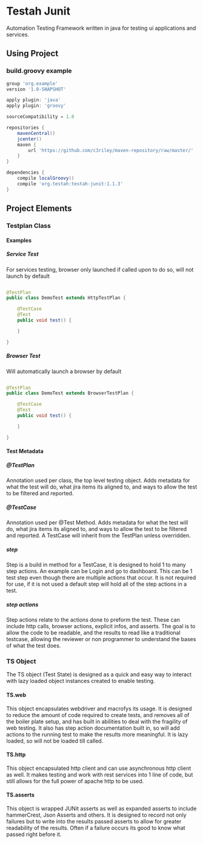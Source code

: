 # Testah Junit

Automation Testing Framework written in java for testing ui applications and services.

## Using Project

### build.groovy example

```groovy
group 'org.example'
version '1.0-SNAPSHOT'

apply plugin: 'java'
apply plugin: 'groovy'

sourceCompatibility = 1.8

repositories {
    mavenCentral()
    jcenter()
    maven {
        url 'https://github.com/c3riley/maven-repository/raw/master/'
    }
}

dependencies {
    compile localGroovy()
    compile 'org.testah:testah-junit:1.1.3'
}
```

## Project Elements

### Testplan Class

#### Examples

##### Service Test
For services testing, browser only launched if called upon to do so, will not launch by default

```java

@TestPlan
public class DemoTest extends HttpTestPlan {

    @TestCase
    @Test
    public void test() {

    }

}

```

##### Browser Test
Will automatically launch a browser by default

```java

@TestPlan
public class DemoTest extends BrowserTestPlan {

    @TestCase
    @Test
    public void test() {

    }

}

```

#### Test Metadata

##### @TestPlan
Annotation used per class, the top level testing object.  Adds metadata for what the test will do, what jira items its aligned to, and ways to allow the test to be filtered and reported.

##### @TestCase

Annotation used per @Test Method.  Adds metadata for what the test will do, what jira items its aligned to, and ways to allow the test to be filtered and reported.  A TestCase will inherit from the TestPlan unless overridden.

##### step

Step is a build in method for a TestCase, it is designed to hold 1 to many step actions.  An example can be Login and go to dashboard.  This can be 1 test step even though there are multiple actions that occur.  It is not required for use, if it is not used a default step will hold all of the step actions in a test.

##### step actions

Step actions relate to the actions done to preform the test. These can include http calls, browser actions, explicit infos, and asserts. The goal is to allow the code to be readable, and the results to read like a traditional testcase, allowing the reviewer or non programmer to understand the bases of what the test does.

### TS Object

The TS object (Test State) is designed as a quick and easy way to interact with lazy loaded object instances created to enable testing.

#### TS.web

This object encapsulates webdriver and macrofys its usage.  It is designed to reduce the amount of code required to create tests, and removes all of the boiler plate setup, and has built in abilities to deal with the fragility of web testing.  It also has step action documentation built in, so will add actions to the running test to make the results more meaningful.  It is lazy loaded, so will not be loaded till called.

#### TS.http

This object encapsulated http client and can use asynchronous http client as well.  It makes testing and work with rest services into 1 line of code, but still allows for the full power of apache http to be used.

#### TS.asserts

This object is wrapped JUNit asserts as well as expanded asserts to include hammerCrest, Json Asserts and others.  It is designed to record not only failures but to write into the results passed asserts to allow for greater readability of the results.  Often if a failure occurs its good to know what passed right before it.
